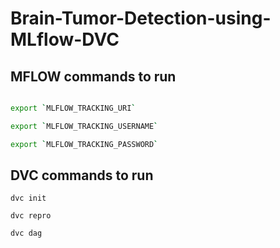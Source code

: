 # Brain-Tumor-Detection-using-MLflow-DVC

## MFLOW commands to run

``` bash

export `MLFLOW_TRACKING_URI`

export `MLFLOW_TRACKING_USERNAME`

export `MLFLOW_TRACKING_PASSWORD`


```


## DVC commands to run 

`dvc init`

`dvc repro`

`dvc dag`

